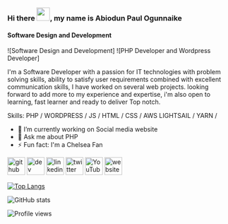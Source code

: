 ### Hi there <img src="https://raw.githubusercontent.com/MartinHeinz/MartinHeinz/master/wave.gif" width="30px">, my name is Abiodun Paul Ogunnaike
#### Software Design and Development
![Software Design and Development]
![PHP Developer and Wordpress Developer]

I'm a Software Developer with a passion for IT technologies with problem solving skills, ability to satisfy user requirements combined with excellent communication skills, I have worked on several web projects. looking forward to add more to my experience and expertise, i'm also open to learning, fast learner and ready to deliver Top notch.

Skills: PHP / WORDPRESS / JS / HTML / CSS / AWS LIGHTSAIL / YARN /

- 🔭 I’m currently working on Social media website  
- 💬 Ask me about PHP 
- ⚡ Fun fact: I'm a Chelsea Fan 


[<img src='https://cdn.jsdelivr.net/npm/simple-icons@3.0.1/icons/github.svg' alt='github' height='40'>](https://github.com/abbeymaniak)  [<img src='https://cdn.jsdelivr.net/npm/simple-icons@3.0.1/icons/dev-dot-to.svg' alt='dev' height='40'>](https://dev.to/abbeymaniak)  [<img src='https://cdn.jsdelivr.net/npm/simple-icons@3.0.1/icons/linkedin.svg' alt='linkedin' height='40'>](https://www.linkedin.com/in/abiodun-paul-ogunnaike-355bb185/)  [<img src='https://cdn.jsdelivr.net/npm/simple-icons@3.0.1/icons/twitter.svg' alt='twitter' height='40'>](https://twitter.com/abbeymanic)  [<img src='https://cdn.jsdelivr.net/npm/simple-icons@3.0.1/icons/youtube.svg' alt='YouTube' height='40'>](https://www.youtube.com/channel/https://www.youtube.com/channel/UCITVRT8zoM4VKCfetBaO0UA)  [<img src='https://cdn.jsdelivr.net/npm/simple-icons@3.0.1/icons/icloud.svg' alt='website' height='40'>](https://primastech.com)  

[![Top Langs](https://github-readme-stats.vercel.app/api/top-langs/?username=abbeymaniak)](https://github.com/anuraghazra/github-readme-stats)

![GitHub stats](https://github-readme-stats.vercel.app/api?username=abbeymaniak&show_icons=true)  

![Profile views](https://gpvc.arturio.dev/abbeymaniak)  
